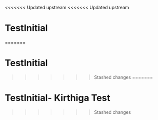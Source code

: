 <<<<<<< Updated upstream
<<<<<<< Updated upstream
# TestInitial
=======
# TestInitial
>>>>>>> Stashed changes
=======
# TestInitial- Kirthiga Test
>>>>>>> Stashed changes
